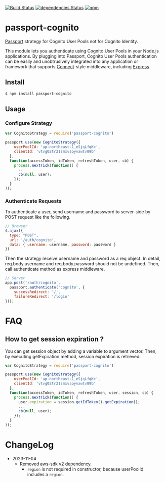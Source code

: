[![Build Status](https://travis-ci.org/kndt84/passport-cognito.svg?branch=master)](https://travis-ci.org/kndt84/passport-cognito)
[![dependencies Status](https://david-dm.org/kndt84/passport-cognito/status.svg)](https://david-dm.org/kndt84/passport-cognito)
[![npm](https://img.shields.io/npm/dm/passport-cognito.svg)](https://www.npmjs.com/package/passport-cognito)


# passport-cognito

[Passport](http://passportjs.org/) strategy for Cognito User Pools not for Cognito Identity.

This module lets you authenticate using Cognito User Pools in your Node.js applications.
By plugging into Passport, Cognito User Pools authentication can be easily and
unobtrusively integrated into any application or framework that supports
[Connect](http://www.senchalabs.org/connect/)-style middleware, including
[Express](http://expressjs.com/).

## Install
```sh
$ npm install passport-cognito
```    

## Usage

### Configure Strategy

```javascript
var CognitoStrategy = require('passport-cognito')

passport.use(new CognitoStrategy({
    userPoolId: 'ap-northeast-1_eSjqLfqKc',
    clientId: 'vtvg02tr21zmxvspyvawtv09b'
  },
  function(accessToken, idToken, refreshToken, user, cb) {
    process.nextTick(function() {
      ...
      cb(null, user);
    });
  }
));
```

### Authenticate Requests
To authenticate a user, send username and password to server-side by POST request like the following.

```javascript 
// Browser
$.ajax({
  type: "POST",
  url: '/auth/cognito',
  data: { username: username, password: password }
})
```
Then the strategy receive username and password as a req object. In detail, req.body.username and req.body.password should not be undefined. Then, call authenticate method as express middleware.
```javascript
// Server
app.post('/auth/cognito',
  passport.authenticate('cognito', {
    successRedirect: '/',
    failureRedirect: '/login'
}));
```
# FAQ

## How to get session expiration ?
You can get session object by adding a variable to argument vector. Then, by executing getExpiration method, session expiration is retrieved.

```javascript
var CognitoStrategy = require('passport-cognito')

passport.use(new CognitoStrategy({
    userPoolId: 'ap-northeast-1_eSjqLfqKc',
    clientId: 'vtvg02tr21zmxvspyvawtv09b'
  },
  function(accessToken, idToken, refreshToken, user, session, cb) {
    process.nextTick(function() {
      user.expiration = session.getIdToken().getExpiration();
      ...
      cb(null, user);
    });
  }
));
```

# ChangeLog

- 2023-11-04
  - Removed aws-sdk v2 dependency.
    - `region` is not required in constructor, because userPoolId includes a `region`.
